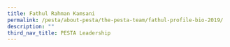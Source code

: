```yaml
---
title: Fathul Rahman Kamsani
permalink: /pesta/about-pesta/the-pesta-team/fathul-profile-bio-2019/
description: ""
third_nav_title: PESTA Leadership
---
```

